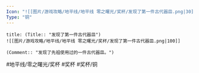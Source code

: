 ```yaml
---
Icon: "![[图片/游戏攻略/地平线/地平线 零之曙光/奖杯/发现了第一件古代器皿.png|30]]"
Type: "铜"
---
```

```ad-common-bronze-trophy
title: (Title:: "发现了第一件古代器皿")
![[图片/游戏攻略/地平线/地平线 零之曙光/奖杯/发现了第一件古代器皿.png|100]]

(Comment:: "发现了先祖使用过的一件古代器皿。")
```

#地平线/零之曙光/奖杯 #奖杯 #奖杯/铜

